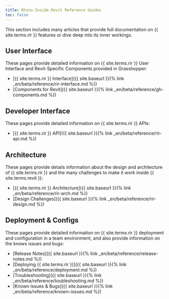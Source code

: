 ```yaml
---
title: Rhino.Inside.Revit Reference Guides
toc: false
---
```


This section includes many articles that provide full documentation on {{ site.terms.rir }} features or dive deep into its inner workings.

<!-- 10 -->
## User Interface

These pages provide detailed information on {{ site.terms.rir }} User Interface and Revit-Specific Components provided in Grasshopper:

- [{{ site.terms.rir }} Interface]({{ site.baseurl }}{% link _en/beta/reference/rir-interface.md %})
- [Components for Revit]({{ site.baseurl }}{% link _en/beta/reference/gh-components.md %})


<!-- 20 -->
## Developer Interface

These pages provide detailed information on {{ site.terms.rir }} APIs:

- [{{ site.terms.rir }} API]({{ site.baseurl }}{% link _en/beta/reference/rir-api.md %})

<!-- 30 -->
## Architecture

These pages provide details information about the design and architecture of {{ site.terms.rir }} and the many challenges to make it work inside {{ site.terms.revit }}:

- [{{ site.terms.rir }} Architecture]({{ site.baseurl }}{% link _en/beta/reference/rir-arch.md %})
- [Design Challenges]({{ site.baseurl }}{% link _en/beta/reference/rir-design.md %})

<!-- 40 -->
## Deployment & Configs

These pages provide detailed information on {{ site.terms.rir }} deployment and configuration in a team environment, and also provide information on the knows issues and bugs:

- [Release Notes]({{ site.baseurl }}{% link _en/beta/reference/release-notes.md %})
- [Deploying {{ site.terms.rir }}]({{ site.baseurl }}{% link _en/beta/reference/deployment.md %})
- [Troubleshooting]({{ site.baseurl }}{% link _en/beta/reference/toubleshooting.md %})
- [Known Issues & Bugs]({{ site.baseurl }}{% link _en/beta/reference/known-issues.md %})
